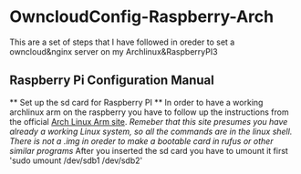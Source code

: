 # OwncloudConfig-Raspberry-Arch
This are a set of steps that I have followed in oreder to set a owncloud&amp;nginx server on my Archlinux&amp;RaspberryPI3


##                                Raspberry Pi                       Configuration Manual    



** Set up the sd card for Raspberry PI ** In order to have a working archlinux arm on the raspberry you have to follow up the instructions from the official [Arch Linux Arm site](https://archlinuxarm.org/platforms/armv8/broadcom/raspberry-pi-3). *Remeber that this site presumes you have already a working Linux system, so all the commands are in the linux shell.
There is not a .img in oreder to make a bootable card in rufus or other similar programs* After you inserted the sd card you have to umount it first 'sudo umount /dev/sdb1 /dev/sdb2'  
